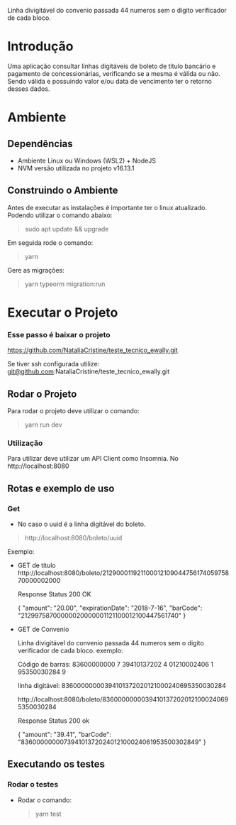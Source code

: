 Linha divigitável do convenio passada 44 numeros sem o digito verificador de cada bloco.

# Introdução

Uma aplicação consultar linhas digitáveis de boleto de título bancário e pagamento de concessionárias, verificando se a mesma é válida ou não. Sendo válida e
possuindo valor e/ou data de vencimento ter o retorno desses dados.

# Ambiente

## Dependências

- Ambiente Linux ou Windows (WSL2) + NodeJS
- NVM versão utilizada no projeto v16.13.1

## Construindo o Ambiente

Antes de executar as instalações é importante ter o linux atualizado. Podendo utilizar o comando abaixo:

> sudo apt update && upgrade

Em seguida rode o comando:

> yarn

Gere as migrações:

> yarn typeorm migration:run

# Executar o Projeto

### Esse passo é baixar o projeto

https://github.com/NataliaCristine/teste_tecnico_ewally.git

Se tiver ssh configurada utilize:
git@github.com:NataliaCristine/teste_tecnico_ewally.git

## Rodar o Projeto

Para rodar o projeto deve utilizar o comando:

> yarn run dev

### Utilização

Para utilizar deve utilizar um API Client como Insomnia. No http://localhost:8080

## Rotas e exemplo de uso

### Get

- No caso o uuid é a linha digitável do boleto.

> http://localhost:8080/boleto/uuid

Exemplo:

- GET de titulo
  http://localhost:8080/boleto/21290001192110001210904475617405975870000002000

  Response Status 200 OK

  {
  "amount": "20.00",
  "expirationDate": "2018-7-16",
  "barCode": "21299758700000020000001121100012100447561740"
  }

- GET de Convenio

  Linha divigitável do convenio passada 44 numeros sem o digito verificador de cada bloco.
  exemplo:

  Código de barras: 83600000000 7 39410137202 4 01210002406 1 95350030284 9

  linha digitável: 83600000000394101372020121000240695350030284

  http://localhost:8080/boleto/83600000000394101372020121000240695350030284

  Response Status 200 ok

  {
  "amount": "39.41",
  "barCode": "836000000007394101372024012100024061953500302849"
  }

## Executando os testes

### Rodar o testes

- Rodar o comando:
  > yarn test
